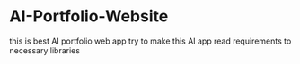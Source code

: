 # AI-Portfolio-Website

this is best AI portfolio web app 
try to make this AI app
read requirements 
to necessary libraries
